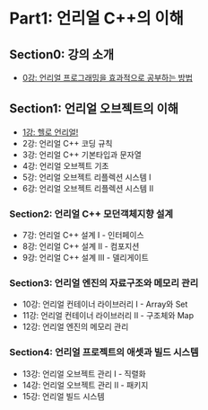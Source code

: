 # Part1: 언리얼 C++의 이해

## Section0: 강의 소개

- [0강: 언리얼 프로그래밍을 효과적으로 공부하는 방법](./Lecture0.md)

## Section1: 언리얼 오브젝트의 이해

- [1강: 헬로 언리얼!](./Lecture1.md)
- 2강: 언리얼 C++ 코딩 규칙
- 3강: 언리얼 C++ 기본타입과 문자열
- 4강: 언리얼 오브젝트 기초
- 5강: 언리얼 오브젝트 리플렉션 시스템 I
- 6강: 언리얼 오브젝트 리플렉션 시스템 II

### Section2: 언리얼 C++ 모던객체지향 설계

- 7강: 언리얼 C++ 설계 I - 인터페이스
- 8강: 언리얼 C++ 설계 II - 컴포지션
- 9강: 언리얼 C++ 설계 III - 델리게이트

### Section3: 언리얼 엔진의 자료구조와 메모리 관리

- 10강: 언리얼 컨테이너 라이브러리 I - Array와 Set
- 11강: 언리얼 컨테이너 라이브러리 II - 구조체와 Map
- 12강: 언리얼 엔진의 메모리 관리

### Section4: 언리얼 프로젝트의 애셋과 빌드 시스템

- 13강: 언리얼 오브젝트 관리 I - 직렬화
- 14강: 언리얼 오브젝트 관리 II - 패키지
- 15강: 언리얼 빌드 시스템